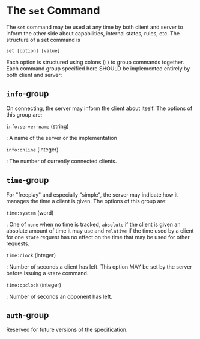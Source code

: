 The `set` Command
=================

The `set` command may be used at any time by both client and server to
inform the other side about capabilities, internal states, rules,
etc. The structure of a set command is

	set [option] [value]

Each option is structured using colons (`:`) to group commands
together. Each command group specified here SHOULD be implemented
entirely by both client and server:

`info`-group
------------

On connecting, the server may inform the client about itself. The
options of this group are:

`info:server-name` (string)

: A name of the server or the implementation

`info:online` (integer)

: The number of currently connected clients.

`time`-group
------------

For "freeplay" and especially "simple", the server may indicate how it
manages the time a client is given. The options of this group are:

`time:system` (word)

: One of `none` when no time is tracked, `absolute` if the client is
  given an absolute amount of time it may use and `relative` if the
  time used by a client for one `state` request has no effect on the
  time that may be used for other requests.
  
`time:clock` (integer)

: Number of seconds a client has left. This option MAY be set by the
  server before issuing a `state` command.
  
`time:opclock` (integer)

: Number of seconds an opponent has left.

`auth`-group
------------

Reserved for future versions of the specification.

